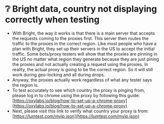 # ❔ Bright data, country not displaying correctly when testing

* With Bright, the way it works is that there is a main server that accepts the requests coming to the proxies first. This server then routes the traffic to the proxies in the correct region. Like most people who have a plan with Bright, they set up their servers in the US to accept the initial traffic. Some bots/proxy testers will show that the proxies are pinning in the US no matter what region they generate because they are just pining the proxies and not actually creating a request using the proxies. In reality, the actual proxy is going to be the correct region. So it will still work during geo-locking and all during drops.
* Anyway, the proxies actually work regardless of what any tester says the region is.
* To test accurately to see which country the proxy is pinging from, please log in to chrome using the proxy by following this guide: [https://oxylabs.io/blog/how-to-set-up-a-chrome-proxy](https://oxylabs.io/blog/how-to-set-up-a-chrome-proxy)
* Next, please visit this link to verify what country your proxy is from: [https://lumtest.com/myip.json](https://lumtest.com/myip.json)
